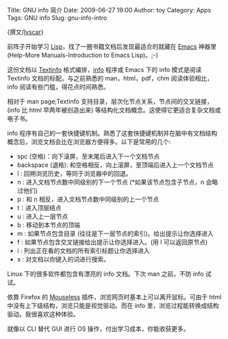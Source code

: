 Title: GNU info 简介
Date: 2009-06-27 19:00
Author: toy
Category: Apps
Tags: GNU info
Slug: gnu-info-intro

{撰文/[lvscar](http://lvscar.info)}

前阵子开始学习
[Lisp](http://en.wikipedia.org/wiki/Lisp\_programming\_language)，找了一圈书籍文档后发现最适合的就藏在
[Emacs](http://www.gnu.org/software/emacs/) 神器里 (Help-More
Manuals-Introduction to Emacs Lisp)。;-)

这份文档以 [Textinfo](http://en.wikipedia.org/wiki/Texinfo)
格式编排，[info](http://en.wikipedia.org/wiki/Info\_(Unix)) 程序或 Emacs
下的 info 模式是阅读 Textinfo 文档的标配。与之前熟悉的
man，html，pdf，chm 阅读体验相比，info 阅读有些门槛，得花点时间熟悉。

相对于 man page;Textinfo
支持目录，层次化节点关系，节点间的交叉链接，(info 比 html
早两年被创造出来) 等结构化文档概念。这使得它更适合复杂文档或电子书。

info
程序有自己的一套快捷键机制。熟悉了这套快捷键机制并在脑中有文档结构概念后，浏览文档会比在浏览器方便得多。以下是常用的几个:

* spc (空格)：向下滚屏，至末尾后进入下一个文档节点  
* backspace (退格): 和空格相反，向上滚屏，至顶端后进入上一个文档节点  
* l : 回朔浏览历史，等同于浏览器中的回退。  
* n : 进入文档节点数中同级别的下一个节点 (*如果该节点包含子节点，n
会略过他们)  
* p : 和 n 相反，进入文档节点数中同级别的上一个节点  
* t：进入顶层结点  
* u : 进入上一层节点  
* b : 移动到本节点的顶端  
* m : 如果节点包含目录 (往往是下一层节点的索引)。给出提示让你选择进入  
* f : 如果节点包含交叉链接给出提示让你选择进入。(用 l 可以返回原节点)  
* i : 列出正在看的文档的所有索引标题让你选择进入  
* s : 对文档以你键入的词进行搜索。

Linux 下的很多软件都包含有漂亮的 info 文档。下次 man 之前，不防 info
试试。

依靠 Firefox 的 [Mouseless](http://www.mouseless.de/)
插件，浏览网页时基本上可以离开鼠标。可由于 html
中没有上下级结构，浏览只能是视觉驱动。而在 info
里，浏览过程能转换成结构驱动。我很喜欢这种体验。

就像以 CLI 替代 GUI 进行 OS 操作，付出学习成本，你能收获更多。
